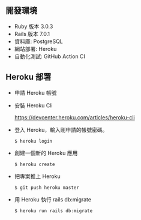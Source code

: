 ## 開發環境
* Ruby 版本 3.0.3
* Rails 版本 7.0.1
* 資料庫: PostgreSQL
* 網站部署: Heroku
* 自動化測試: GitHub Action CI


## Heroku 部署
*  申請 Heroku 帳號
*  安裝 Heroku Cli
 
     https://devcenter.heroku.com/articles/heroku-cli
* 登入 Heroku，輸入剛申請的帳號密碼。
  ```
  $ heroku login
  ```
* 創建一個新的 Heroku 應用
  ```
  $ heroku create
  ```
* 把專案推上 Heroku
  ```
  $ git push heroku master
  ```
* 用  Heroku 執行 rails db:migrate
  ```
  $ heroku run rails db:migrate
  ```



